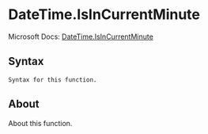 ---
---

# DateTime.IsInCurrentMinute

Microsoft Docs: [DateTime.IsInCurrentMinute](https://docs.microsoft.com/en-us/powerquery-m/datetime-isincurrentminute)

## Syntax

```
Syntax for this function.
```

## About

About this function.

